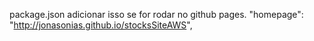 package.json adicionar isso se for rodar no github pages.
 "homepage": "http://jonasonias.github.io/stocksSiteAWS",
